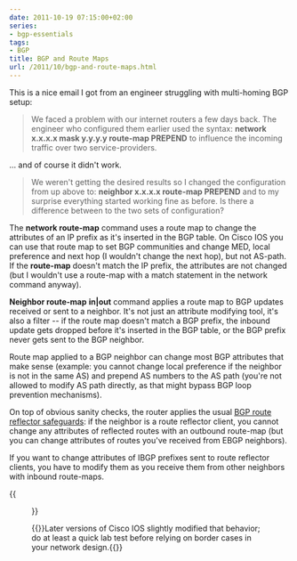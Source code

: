 ```yaml
---
date: 2011-10-19 07:15:00+02:00
series:
- bgp-essentials
tags:
- BGP
title: BGP and Route Maps
url: /2011/10/bgp-and-route-maps.html
---
```

This is a nice email I got from an engineer struggling with multi-homing BGP setup:

> We faced a problem with our internet routers a few days back. The engineer who configured them earlier used the syntax: **network x.x.x.x mask y.y.y.y route-map PREPEND** to influence the incoming traffic over two service-providers.

\... and of course it didn't work.
<!--more-->
> We weren\'t getting the desired results so I changed the configuration from up above to: **neighbor x.x.x.x route-map PREPEND** and to my surprise everything started working fine as before. Is there a difference between to the two sets of configuration?

The **network route-map** command uses a route map to change the attributes of an IP prefix as it's inserted in the BGP table. On Cisco IOS you can use that route map to set BGP communities and change MED, local preference and next hop (I wouldn't change the next hop), but not AS-path. If the **route-map** doesn't match the IP prefix, the attributes are not changed (but I wouldn't use a route-map with a match statement in the network command anyway).

**Neighbor route-map** **in\|out** command applies a route map to BGP updates received or sent to a neighbor. It's not just an attribute modifying tool, it's also a filter -- if the route map doesn't match a BGP prefix, the inbound update gets dropped before it's inserted in the BGP table, or the BGP prefix never gets sent to the BGP neighbor.

Route map applied to a BGP neighbor can change most BGP attributes that make sense (example: you cannot change local preference if the neighbor is not in the same AS) and prepend AS numbers to the AS path (you're not allowed to modify AS path directly, as that might bypass BGP loop prevention mechanisms).

On top of obvious sanity checks, the router applies the usual [BGP route reflector safeguards](/2008/08/bgp-route-reflector-details.html): if the neighbor is a route reflector client, you cannot change any attributes of reflected routes with an outbound route-map (but you can change attributes of routes you've received from EBGP neighbors). 

If you want to change attributes of IBGP prefixes sent to route reflector clients, you have to modify them as you receive them from other neighbors with inbound route-maps.

{{<figure src="/2011/10/s1600-note.png" caption="A quick summary of how BGP uses route maps">}}

{{<note warn>}}Later versions of Cisco IOS slightly modified that behavior; do at least a quick lab test before relying on border cases in your network design.{{</note>}}
